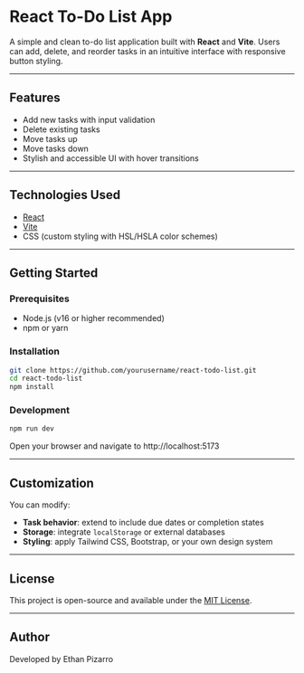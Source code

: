 # React To-Do List App

A simple and clean to-do list application built with **React** and **Vite**. Users can add, delete, and reorder tasks in an intuitive interface with responsive button styling.

---

## Features

- Add new tasks with input validation
- Delete existing tasks
- Move tasks up
- Move tasks down
- Stylish and accessible UI with hover transitions

---

## Technologies Used

- [React](https://reactjs.org/)
- [Vite](https://vitejs.dev/)
- CSS (custom styling with HSL/HSLA color schemes)

---

## Getting Started

### Prerequisites

- Node.js (v16 or higher recommended)
- npm or yarn

### Installation

```bash
git clone https://github.com/yourusername/react-todo-list.git
cd react-todo-list
npm install
```

### Development

```bash
npm run dev
```
Open your browser and navigate to http://localhost:5173

---

## Customization

You can modify:
- **Task behavior**: extend to include due dates or completion states
- **Storage**: integrate `localStorage` or external databases
- **Styling**: apply Tailwind CSS, Bootstrap, or your own design system

---

## License

This project is open-source and available under the [MIT License](LICENSE).

---

## Author

Developed by Ethan Pizarro
